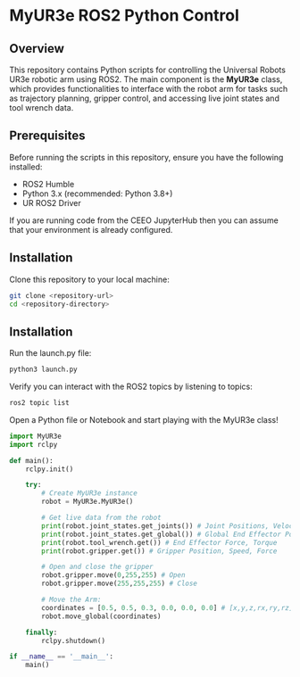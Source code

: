 # MyUR3e ROS2 Python Control

## Overview

This repository contains Python scripts for controlling the Universal Robots UR3e robotic arm using ROS2. The main component is the **MyUR3e** class, which provides functionalities to interface with the robot arm for tasks such as trajectory planning, gripper control, and accessing live joint states and tool wrench data.

## Prerequisites

Before running the scripts in this repository, ensure you have the following installed:

- ROS2 Humble
- Python 3.x (recommended: Python 3.8+)
- UR ROS2 Driver

If you are running code from the CEEO JupyterHub then you can assume that your environment is already configured.

## Installation

Clone this repository to your local machine:

```bash
git clone <repository-url>
cd <repository-directory>
```

## Installation

Run the launch.py file:
```bash
python3 launch.py
```

Verify you can interact with the ROS2 topics by listening to topics:
```bash
ros2 topic list
```

Open a Python file or Notebook and start playing with the MyUR3e class!
```python
import MyUR3e
import rclpy

def main():
    rclpy.init()

    try:
        # Create MyUR3e instance
        robot = MyUR3e.MyUR3e()

        # Get live data from the robot
        print(robot.joint_states.get_joints()) # Joint Positions, Velocities, Efforts
        print(robot.joint_states.get_global()) # Global End Effector Position
        print(robot.tool_wrench.get()) # End Effector Force, Torque
        print(robot.gripper.get()) # Gripper Position, Speed, Force

        # Open and close the gripper
        robot.gripper.move(0,255,255) # Open
        robot.gripper.move(255,255,255) # Close

        # Move the Arm:
        coordinates = [0.5, 0.5, 0.3, 0.0, 0.0, 0.0] # [x,y,z,rx,ry,rz]
        robot.move_global(coordinates)

    finally:
        rclpy.shutdown()

if __name__ == '__main__':
    main()
```
